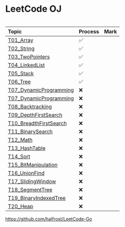 # LeetCode OJ


# 

|          Topic           | Process | Mark |
| :---                     | ---- | ---- |
| [T01_Array](https://github.com/wanggang3333/LeetCodeOJ/tree/master/Topic/T01_Array)                |  ✅  |    |
| [T02_String](https://github.com/wanggang3333/LeetCodeOJ/tree/master/Topic/T02_String)               |  ✅  |    |
| [T03_TwoPointers](https://github.com/wanggang3333/LeetCodeOJ/tree/master/Topic/T03_TwoPointers)          |  ✅  |    |
| [T04_LinkedList](https://github.com/wanggang3333/LeetCodeOJ/tree/master/Topic/T04_LinkedList)           |  ✅  |    |
| [T05_Stack](https://github.com/wanggang3333/LeetCodeOJ/tree/master/Topic/T05_Stack)                |  ✅  |    |
| [T06_Tree](https://github.com/wanggang3333/LeetCodeOJ/tree/master/Topic/T06_Tree)                 |  ✅  |    |
| [T07_DynamicProgramming](https://github.com/wanggang3333/LeetCodeOJ/tree/master/Topic/)   |  ❌  |    |
| [T07_DynamicProgramming](https://github.com/wanggang3333/LeetCodeOJ/tree/master/Topic/)   |  ❌  |    |
| [T08_Backtracking](https://github.com/wanggang3333/LeetCodeOJ/tree/master/Topic/T08_Backtracking)         |  ❌  |    |
| [T09_DepthFirstSearch](https://github.com/wanggang3333/LeetCodeOJ/tree/master/Topic/T09_DepthFirstSearch)     |  ❌  |    |
| [T10_BreadthFirstSearch](https://github.com/wanggang3333/LeetCodeOJ/tree/master/Topic/T10_BreadthFirstSearch)   |  ❌  |    |
| [T11_BinarySearch](https://github.com/wanggang3333/LeetCodeOJ/tree/master/Topic/T11_BinarySearch)         |  ❌  |    |
| [T12_Math](https://github.com/wanggang3333/LeetCodeOJ/tree/master/Topic/T12_Math)                 |  ❌  |    |
| [T13_HashTable](https://github.com/wanggang3333/LeetCodeOJ/tree/master/Topic/T13_HashTable)            |  ❌  |    |
| [T14_Sort](https://github.com/wanggang3333/LeetCodeOJ/tree/master/Topic/T14_Sort)                 |  ❌  |    |
| [T15_BitManipulation](https://github.com/wanggang3333/LeetCodeOJ/tree/master/Topic/T15_BitManipulation)      |  ❌  |    |
| [T16_UnionFind](https://github.com/wanggang3333/LeetCodeOJ/tree/master/Topic/T16_UnionFind)            |  ❌  |    |
| [T17_SlidingWindow](https://github.com/wanggang3333/LeetCodeOJ/tree/master/Topic/T17_SlidingWindow)        |  ❌  |    |
| [T18_SegmentTree](https://github.com/wanggang3333/LeetCodeOJ/tree/master/Topic/T18_SegmentTree)          |  ❌  |    |
| [T19_BinaryIndexedTree](https://github.com/wanggang3333/LeetCodeOJ/tree/master/Topic/T19_BinaryIndexedTree)    |  ❌  |    |
| [T20_Heap](https://github.com/wanggang3333/LeetCodeOJ/tree/master/Topic/T20_Heap)                 |  ❌  |    |



https://github.com/halfrost/LeetCode-Go